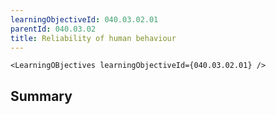 ```yaml
---
learningObjectiveId: 040.03.02.01
parentId: 040.03.02
title: Reliability of human behaviour
---
```


```tsx eval
<LearningOBjectives learningObjectiveId={040.03.02.01} />
```

## Summary
